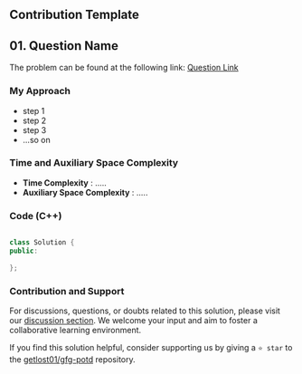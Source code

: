 ## Contribution Template

<!-- Here is the template to be used for POTD editorials. Please copy the provided structure and use it as a guide to write your editorial in a similar manner. -->

## 01. Question Name

The problem can be found at the following link: [Question Link](https://practice.geeksforgeeks.org/problems/find-triplets-with-zero-sum/1)


### My Approach

- step 1
- step 2
- step 3
- ...so on

### Time and Auxiliary Space Complexity

- **Time Complexity** : .....
- **Auxiliary Space Complexity** : .....

### Code (C++)
```cpp

class Solution {
public:
   
};

```

### Contribution and Support

For discussions, questions, or doubts related to this solution, please visit our [discussion section](https://github.com/getlost01/gfg-potd/discussions). We welcome your input and aim to foster a collaborative learning environment.

If you find this solution helpful, consider supporting us by giving a `⭐ star` to the [getlost01/gfg-potd](https://github.com/getlost01/gfg-potd) repository.
